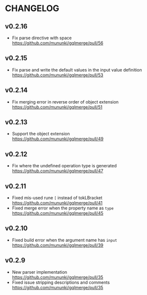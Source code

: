 # CHANGELOG

## v0.2.16

- Fix parse directive with space https://github.com/mununki/gqlmerge/pull/56

## v0.2.15

- Fix parse and write the default values in the input value definition https://github.com/mununki/gqlmerge/pull/53

## v0.2.14

- Fix merging error in reverse order of object extension https://github.com/mununki/gqlmerge/pull/51

## v0.2.13

- Support the object extension https://github.com/mununki/gqlmerge/pull/49

## v0.2.12

- Fix where the undefined operation type is generated https://github.com/mununki/gqlmerge/pull/47

## v0.2.11

- Fixed mis-used rune `[` instead of tokLBracket https://github.com/mununki/gqlmerge/pull/41
- Fixed merge error when the property name as `type` https://github.com/mununki/gqlmerge/pull/45

## v0.2.10

- Fixed build error when the argument name has `input` https://github.com/mununki/gqlmerge/pull/39

## v0.2.9

- New parser implementation https://github.com/mununki/gqlmerge/pull/35
- Fixed issue stripping descriptions and comments https://github.com/mununki/gqlmerge/pull/35
